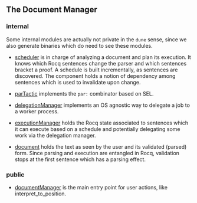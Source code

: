 ## The Document Manager

### internal

Some internal modules are actually not private in the `dune` sense, since we
also generate binaries which do need to see these modules.

- [scheduler](scheduler.mli) is in charge of analyzing a document and plan
  its execution. It knows which Rocq sentences change the parser and which
  sentences bracket a proof. A schedule is built incrementally, as sentences
  are discovered. The component holds a notion of dependency among sentences
  which is used to invalidate upon change.

- [parTactic](parTactic.mli) implements the `par:` combinator based on SEL.

- [delegationManager](delegationManager.mli) implements an OS agnostic way to
  delegate a job to a worker process.

- [executionManager](executionManager.mli) holds the Rocq state associated to
  sentences which it can execute based on a schedule and potentially delegating
  some work via the delegation manager.

- [document](document.mli) holds the text as seen by the user and its validated
  (parsed) form. Since parsing and execution are entangled in Rocq, validation
  stops at the first sentence which has a parsing effect.

### public

- [documentManager](documentManager.mli) is the main entry point for user
  actions, like interpret_to_position.


